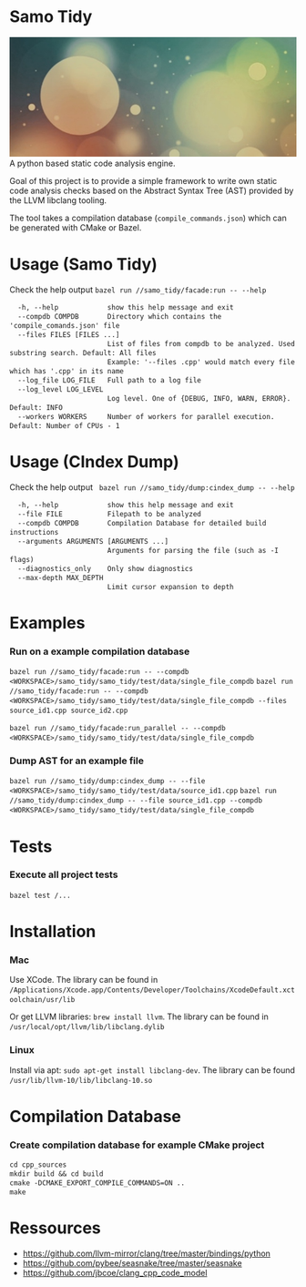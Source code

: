 # Samo Tidy
![samo_tidy](ressources/samo_tidy.jpg)
A python based static code analysis engine.

Goal of this project is to provide a simple framework to write own static code analysis checks based on the Abstract Syntax Tree (AST) provided by the LLVM libclang tooling.

The tool takes a compilation database (`compile_commands.json`) which can be generated with CMake or Bazel.

# Usage (Samo Tidy)
Check the help output
`bazel run //samo_tidy/facade:run -- --help`

````
  -h, --help            show this help message and exit
  --compdb COMPDB       Directory which contains the 'compile_comands.json' file
  --files FILES [FILES ...]
                        List of files from compdb to be analyzed. Used substring search. Default: All files
                        Example: '--files .cpp' would match every file which has '.cpp' in its name
  --log_file LOG_FILE   Full path to a log file
  --log_level LOG_LEVEL
                        Log level. One of {DEBUG, INFO, WARN, ERROR}. Default: INFO
  --workers WORKERS     Number of workers for parallel execution. Default: Number of CPUs - 1
````

# Usage (CIndex Dump)
Check the help output
` bazel run //samo_tidy/dump:cindex_dump -- --help`

````
  -h, --help            show this help message and exit
  --file FILE           Filepath to be analyzed
  --compdb COMPDB       Compilation Database for detailed build instructions
  --arguments ARGUMENTS [ARGUMENTS ...]
                        Arguments for parsing the file (such as -I flags)
  --diagnostics_only    Only show diagnostics
  --max-depth MAX_DEPTH
                        Limit cursor expansion to depth
````

# Examples
### Run on a example compilation database
`bazel run //samo_tidy/facade:run -- --compdb <WORKSPACE>/samo_tidy/samo_tidy/test/data/single_file_compdb`
`bazel run //samo_tidy/facade:run -- --compdb <WORKSPACE>/samo_tidy/samo_tidy/test/data/single_file_compdb --files source_id1.cpp source_id2.cpp`

`bazel run //samo_tidy/facade:run_parallel -- --compdb <WORKSPACE>/samo_tidy/samo_tidy/test/data/single_file_compdb`

### Dump AST for an example file
`bazel run //samo_tidy/dump:cindex_dump -- --file <WORKSPACE>/samo_tidy/samo_tidy/test/data/source_id1.cpp`
`bazel run //samo_tidy/dump:cindex_dump -- --file source_id1.cpp --compdb <WORKSPACE>/samo_tidy/samo_tidy/test/data/single_file_compdb`

# Tests
### Execute all project tests
`bazel test /...`

# Installation
### Mac
Use XCode. The library can be found in `/Applications/Xcode.app/Contents/Developer/Toolchains/XcodeDefault.xctoolchain/usr/lib`

Or get LLVM libraries: `brew install llvm`. The library can be found in `/usr/local/opt/llvm/lib/libclang.dylib`

### Linux
Install via apt: `sudo apt-get install libclang-dev`. The library can be found `/usr/lib/llvm-10/lib/libclang-10.so`

# Compilation Database
### Create compilation database for example CMake project
````
cd cpp_sources
mkdir build && cd build
cmake -DCMAKE_EXPORT_COMPILE_COMMANDS=ON ..
make
````

# Ressources
* https://github.com/llvm-mirror/clang/tree/master/bindings/python
* https://github.com/pybee/seasnake/tree/master/seasnake
* https://github.com/jbcoe/clang_cpp_code_model
